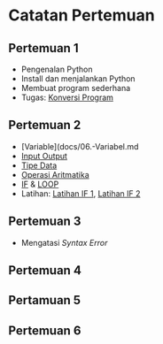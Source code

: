 # Catatan Pertemuan

## Pertemuan 1
- Pengenalan Python
- Install dan menjalankan Python
- Membuat program sederhana
- Tugas: [Konversi Program](latihan/konversi-1.md)

## Pertemuan 2
- [Variable](docs/06.-Variabel.md
- [Input Output](docs/07.-Input-dan-Output.md)
- [Tipe Data](docs/08.-Tipe-Data.md)
- [Operasi Aritmatika](docs/09.-Operasi-Data.md)
- [IF](docs/10.-Pengambilan-Keputusan-IF.md) & [LOOP](docs/11.-Pengulangan-Loop.md)
- Latihan: [Latihan IF 1](latihan/latihan-if-1.md), [Latihan IF 2](latihan/latihan-if-2.md)

## Pertemuan 3
- Mengatasi _Syntax Error_

## Pertemuan 4

## Pertamuan 5

## Pertemuan 6